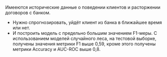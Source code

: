 Имееются исторические данные о поведении клиентов и расторжении договоров с банком. 
- Нужно спрогнозировать, уйдёт клиент из банка в ближайшее время или нет. 
- И построить модель с предельно большим значением F1-меры.
С использованием моделей случайного леса, на тестовой выборке, получены значения метрики F1 выше 0,59, кроме этого получены метрики Accuracy и AUC-ROC выше 0,8.
